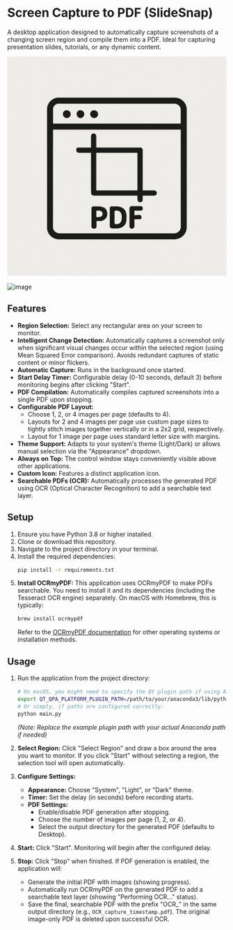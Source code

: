 # Screen Capture to PDF (SlideSnap)

A desktop application designed to automatically capture screenshots of a changing screen region and compile them into a PDF. Ideal for capturing presentation slides, tutorials, or any dynamic content.

![App Icon](assets/screenpdficon.png)

<img width="407" alt="image" src="https://github.com/user-attachments/assets/9fae1630-b27e-4f86-bca1-0e3d3860e98a" />

## Features

*   **Region Selection:** Select any rectangular area on your screen to monitor.
*   **Intelligent Change Detection:** Automatically captures a screenshot only when significant visual changes occur within the selected region (using Mean Squared Error comparison). Avoids redundant captures of static content or minor flickers.
*   **Automatic Capture:** Runs in the background once started.
*   **Start Delay Timer:** Configurable delay (0-10 seconds, default 3) before monitoring begins after clicking "Start".
*   **PDF Compilation:** Automatically compiles captured screenshots into a single PDF upon stopping.
*   **Configurable PDF Layout:**
    *   Choose 1, 2, or 4 images per page (defaults to 4).
    *   Layouts for 2 and 4 images per page use custom page sizes to tightly stitch images together vertically or in a 2x2 grid, respectively.
    *   Layout for 1 image per page uses standard letter size with margins.
*   **Theme Support:** Adapts to your system's theme (Light/Dark) or allows manual selection via the "Appearance" dropdown.
*   **Always on Top:** The control window stays conveniently visible above other applications.
*   **Custom Icon:** Features a distinct application icon.
*   **Searchable PDFs (OCR):** Automatically processes the generated PDF using OCR (Optical Character Recognition) to add a searchable text layer.

## Setup

1.  Ensure you have Python 3.8 or higher installed.
2.  Clone or download this repository.
3.  Navigate to the project directory in your terminal.
4.  Install the required dependencies:
    ```bash
    pip install -r requirements.txt
    ```
5.  **Install OCRmyPDF:** This application uses OCRmyPDF to make PDFs searchable. You need to install it and its dependencies (including the Tesseract OCR engine) separately. On macOS with Homebrew, this is typically:
    ```bash
    brew install ocrmypdf
    ```
    Refer to the [OCRmyPDF documentation](https://ocrmypdf.readthedocs.io/en/latest/installation.html) for other operating systems or installation methods.

## Usage

1.  Run the application from the project directory:
    ```bash
    # On macOS, you might need to specify the Qt plugin path if using Anaconda
    export QT_QPA_PLATFORM_PLUGIN_PATH=/path/to/your/anaconda3/lib/pythonX.Y/site-packages/PyQt6/Qt6/plugins/platforms; python main.py
    # Or simply, if paths are configured correctly:
    python main.py
    ```
    *(Note: Replace the example plugin path with your actual Anaconda path if needed)*

2.  **Select Region:** Click "Select Region" and draw a box around the area you want to monitor. If you click "Start" without selecting a region, the selection tool will open automatically.
3.  **Configure Settings:**
    *   **Appearance:** Choose "System", "Light", or "Dark" theme.
    *   **Timer:** Set the delay (in seconds) before recording starts.
    *   **PDF Settings:**
        *   Enable/disable PDF generation after stopping.
        *   Choose the number of images per page (1, 2, or 4).
        *   Select the output directory for the generated PDF (defaults to Desktop).
4.  **Start:** Click "Start". Monitoring will begin after the configured delay.
5.  **Stop:** Click "Stop" when finished. If PDF generation is enabled, the application will:
    *   Generate the initial PDF with images (showing progress).
    *   Automatically run OCRmyPDF on the generated PDF to add a searchable text layer (showing "Performing OCR..." status).
    *   Save the final, searchable PDF with the prefix "OCR\_" in the same output directory (e.g., `OCR_capture_timestamp.pdf`). The original image-only PDF is deleted upon successful OCR.
